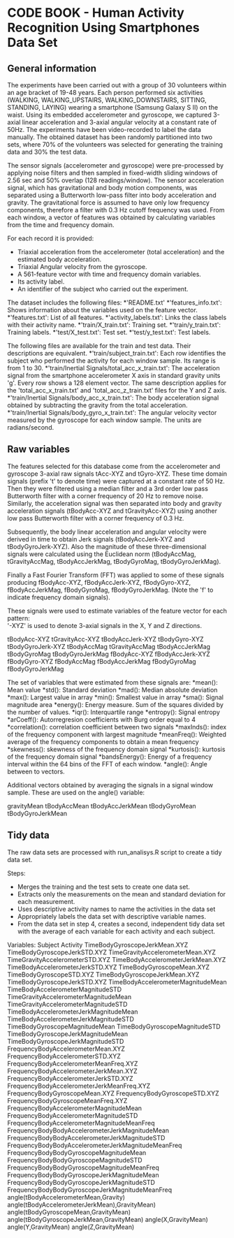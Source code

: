 # CODE BOOK - Human Activity Recognition Using Smartphones Data Set 

## General information

The experiments have been carried out with a group of 30 volunteers within an age bracket of 19-48 years. Each person performed six activities 
(WALKING, WALKING_UPSTAIRS, WALKING_DOWNSTAIRS, SITTING, STANDING, LAYING) wearing a smartphone (Samsung Galaxy S II) on the waist. 
Using its embedded accelerometer and gyroscope, we captured 3-axial linear acceleration and 3-axial angular velocity at a constant rate of 50Hz. 
The experiments have been video-recorded to label the data manually. The obtained dataset has been randomly partitioned into two sets, where 70% 
of the volunteers was selected for generating the training data and 30% the test data. 

The sensor signals (accelerometer and gyroscope) were pre-processed by applying noise filters and then sampled in fixed-width sliding windows of 
2.56 sec and 50% overlap (128 readings/window). The sensor acceleration signal, which has gravitational and body motion components, was separated 
using a Butterworth low-pass filter into body acceleration and gravity. The gravitational force is assumed to have only low frequency components, 
therefore a filter with 0.3 Hz cutoff frequency was used. From each window, a vector of features was obtained by calculating variables from the 
time and frequency domain. 

For each record it is provided:
* Triaxial acceleration from the accelerometer (total acceleration) and the estimated body acceleration.
* Triaxial Angular velocity from the gyroscope. 
* A 561-feature vector with time and frequency domain variables. 
* Its activity label. 
* An identifier of the subject who carried out the experiment.

The dataset includes the following files:
*'README.txt'
*'features_info.txt': Shows information about the variables used on the feature vector.
*'features.txt': List of all features.
*'activity_labels.txt': Links the class labels with their activity name.
*'train/X_train.txt': Training set.
*'train/y_train.txt': Training labels.
*'test/X_test.txt': Test set.
*'test/y_test.txt': Test labels.

The following files are available for the train and test data. Their descriptions are equivalent. 
*'train/subject_train.txt': Each row identifies the subject who performed the activity for each window sample. Its range is from 1 to 30. 
*'train/Inertial Signals/total_acc_x_train.txt': The acceleration signal from the smartphone accelerometer X axis in standard gravity units 'g'. Every row shows a 128 element vector. The same description applies for the 'total_acc_x_train.txt' and 'total_acc_z_train.txt' files for the Y and Z axis. 
*'train/Inertial Signals/body_acc_x_train.txt': The body acceleration signal obtained by subtracting the gravity from the total acceleration. 
*'train/Inertial Signals/body_gyro_x_train.txt': The angular velocity vector measured by the gyroscope for each window sample. The units are radians/second. 


## Raw variables

The features selected for this database come from the accelerometer and gyroscope 3-axial raw signals tAcc-XYZ and tGyro-XYZ. 
These time domain signals (prefix 't' to denote time) were captured at a constant rate of 50 Hz. Then they were filtered using a median 
filter and a 3rd order low pass Butterworth filter with a corner frequency of 20 Hz to remove noise. Similarly, the acceleration signal 
was then separated into body and gravity acceleration signals (tBodyAcc-XYZ and tGravityAcc-XYZ) using another low pass Butterworth filter 
with a corner frequency of 0.3 Hz. 

Subsequently, the body linear acceleration and angular velocity were derived in time to obtain Jerk signals (tBodyAccJerk-XYZ and tBodyGyroJerk-XYZ). 
Also the magnitude of these three-dimensional signals were calculated using the Euclidean norm (tBodyAccMag, tGravityAccMag, tBodyAccJerkMag, tBodyGyroMag, 
tBodyGyroJerkMag). 

Finally a Fast Fourier Transform (FFT) was applied to some of these signals producing fBodyAcc-XYZ, fBodyAccJerk-XYZ, fBodyGyro-XYZ, fBodyAccJerkMag, 
fBodyGyroMag, fBodyGyroJerkMag. (Note the 'f' to indicate frequency domain signals). 

These signals were used to estimate variables of the feature vector for each pattern:  
'-XYZ' is used to denote 3-axial signals in the X, Y and Z directions.

tBodyAcc-XYZ
tGravityAcc-XYZ
tBodyAccJerk-XYZ
tBodyGyro-XYZ
tBodyGyroJerk-XYZ
tBodyAccMag
tGravityAccMag
tBodyAccJerkMag
tBodyGyroMag
tBodyGyroJerkMag
fBodyAcc-XYZ
fBodyAccJerk-XYZ
fBodyGyro-XYZ
fBodyAccMag
fBodyAccJerkMag
fBodyGyroMag
fBodyGyroJerkMag

The set of variables that were estimated from these signals are: 
*mean(): Mean value
*std(): Standard deviation
*mad(): Median absolute deviation 
*max(): Largest value in array
*min(): Smallest value in array
*sma(): Signal magnitude area
*energy(): Energy measure. Sum of the squares divided by the number of values. 
*iqr(): Interquartile range 
*entropy(): Signal entropy
*arCoeff(): Autorregresion coefficients with Burg order equal to 4
*correlation(): correlation coefficient between two signals
*maxInds(): index of the frequency component with largest magnitude
*meanFreq(): Weighted average of the frequency components to obtain a mean frequency
*skewness(): skewness of the frequency domain signal 
*kurtosis(): kurtosis of the frequency domain signal 
*bandsEnergy(): Energy of a frequency interval within the 64 bins of the FFT of each window.
*angle(): Angle between to vectors.

Additional vectors obtained by averaging the signals in a signal window sample. These are used on the angle() variable:

gravityMean
tBodyAccMean
tBodyAccJerkMean
tBodyGyroMean
tBodyGyroJerkMean


## Tidy data

The raw data sets are processed with run_analisys.R script to create a tidy data set.

Steps: 
* Merges the training and the test sets to create one data set.
* Extracts only the measurements on the mean and standard deviation for each measurement.
* Uses descriptive activity names to name the activities in the data set
* Appropriately labels the data set with descriptive variable names.
* From the data set in step 4, creates a second, independent tidy data set with the average of each variable for each activity and each subject.

Variables:
Subject
Activity
TimeBodyGyroscopeJerkMean.XYZ
TimeBodyGyroscopeJerkSTD.XYZ
TimeGravityAccelerometerMean.XYZ
TimeGravityAccelerometerSTD.XYZ
TimeBodyAccelerometerJerkMean.XYZ
TimeBodyAccelerometerJerkSTD.XYZ
TimeBodyGyroscopeMean.XYZ
TimeBodyGyroscopeSTD.XYZ
TimeBodyGyroscopeJerkMean.XYZ
TimeBodyGyroscopeJerkSTD.XYZ
TimeBodyAccelerometerMagnitudeMean
TimeBodyAccelerometerMagnitudeSTD
TimeGravityAccelerometerMagnitudeMean
TimeGravityAccelerometerMagnitudeSTD
TimeBodyAccelerometerJerkMagnitudeMean
TimeBodyAccelerometerJerkMagnitudeSTD
TimeBodyGyroscopeMagnitudeMean
TimeBodyGyroscopeMagnitudeSTD
TimeBodyGyroscopeJerkMagnitudeMean
TimeBodyGyroscopeJerkMagnitudeSTD
FrequencyBodyAccelerometerMean.XYZ
FrequencyBodyAccelerometerSTD.XYZ
FrequencyBodyAccelerometerMeanFreq.XYZ
FrequencyBodyAccelerometerJerkMean.XYZ
FrequencyBodyAccelerometerJerkSTD.XYZ
FrequencyBodyAccelerometerJerkMeanFreq.XYZ
FrequencyBodyGyroscopeMean.XYZ
FrequencyBodyGyroscopeSTD.XYZ
FrequencyBodyGyroscopeMeanFreq.XYZ
FrequencyBodyAccelerometerMagnitudeMean
FrequencyBodyAccelerometerMagnitudeSTD
FrequencyBodyAccelerometerMagnitudeMeanFreq
FrequencyBodyBodyAccelerometerJerkMagnitudeMean
FrequencyBodyBodyAccelerometerJerkMagnitudeSTD
FrequencyBodyBodyAccelerometerJerkMagnitudeMeanFreq
FrequencyBodyBodyGyroscopeMagnitudeMean
FrequencyBodyBodyGyroscopeMagnitudeSTD
FrequencyBodyBodyGyroscopeMagnitudeMeanFreq
FrequencyBodyBodyGyroscopeJerkMagnitudeMean
FrequencyBodyBodyGyroscopeJerkMagnitudeSTD
FrequencyBodyBodyGyroscopeJerkMagnitudeMeanFreq
angle(tBodyAccelerometerMean,Gravity)
angle(tBodyAccelerometerJerkMean),GravityMean)
angle(tBodyGyroscopeMean,GravityMean)
angle(tBodyGyroscopeJerkMean,GravityMean)
angle(X,GravityMean)
angle(Y,GravityMean)
angle(Z,GravityMean)
